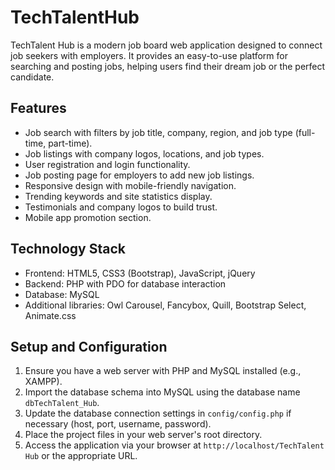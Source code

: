 # TechTalentHub

TechTalent Hub is a modern job board web application designed to connect job seekers with employers. It provides an easy-to-use platform for searching and posting jobs, helping users find their dream job or the perfect candidate.

## Features

- Job search with filters by job title, company, region, and job type (full-time, part-time).
- Job listings with company logos, locations, and job types.
- User registration and login functionality.
- Job posting page for employers to add new job listings.
- Responsive design with mobile-friendly navigation.
- Trending keywords and site statistics display.
- Testimonials and company logos to build trust.
- Mobile app promotion section.

## Technology Stack

- Frontend: HTML5, CSS3 (Bootstrap), JavaScript, jQuery
- Backend: PHP with PDO for database interaction
- Database: MySQL
- Additional libraries: Owl Carousel, Fancybox, Quill, Bootstrap Select, Animate.css

## Setup and Configuration

1. Ensure you have a web server with PHP and MySQL installed (e.g., XAMPP).
2. Import the database schema into MySQL using the database name `dbTechTalent_Hub`.
3. Update the database connection settings in `config/config.php` if necessary (host, port, username, password).
4. Place the project files in your web server's root directory.
5. Access the application via your browser at `http://localhost/TechTalent Hub` or the appropriate URL.
